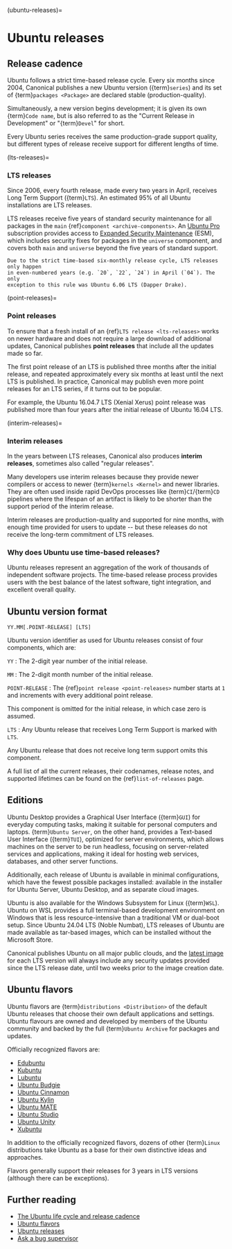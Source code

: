 (ubuntu-releases)=
# Ubuntu releases

## Release cadence

Ubuntu follows a strict time-based release cycle. Every six months since 2004,
Canonical publishes a new Ubuntu version ({term}`series`) and its set of
{term}`packages <Package>` are declared stable (production-quality).

Simultaneously, a new version begins development; it is given its own
{term}`Code name`, but is also referred to as the "Current Release in
Development" or "{term}`Devel`" for short.

Every Ubuntu series receives the same production-grade support quality,
but different types of release receive support for different lengths of time.


(lts-releases)=
### LTS releases

Since 2006, every fourth release, made every two years in April, receives
Long Term Support ({term}`LTS`). An estimated 95% of all Ubuntu installations
are LTS releases.

LTS releases receive five years of standard security maintenance for all
packages in the `main` {ref}`component <archive-components>`. An
[Ubuntu Pro](https://ubuntu.com/pro) subscription provides access to
[Expanded Security Maintenance](https://ubuntu.com/security/esm) (ESM),
which includes security fixes for packages in the `universe` component,
and covers both `main` and `universe` beyond the five years of standard support.

```{note}
Due to the strict time-based six-monthly release cycle, LTS releases only happen
in even-numbered years (e.g. `20`, `22`, `24`) in April (`04`). The only
exception to this rule was Ubuntu 6.06 LTS (Dapper Drake).
```


(point-releases)=
### Point releases

To ensure that a fresh install of an {ref}`LTS release <lts-releases>` works on
newer hardware and does not require a large download of additional updates,
Canonical publishes **point releases** that include all the updates made so far.

The first point release of an LTS is published three months after the initial
release, and repeated approximately every six months at least until the next LTS
is published. In practice, Canonical may publish even more point releases for an
LTS series, if it turns out to be popular.

For example, the Ubuntu 16.04.7 LTS (Xenial Xerus) point release was published
more than four years after the initial release of Ubuntu 16.04 LTS.


(interim-releases)=
### Interim releases

In the years between LTS releases, Canonical also produces **interim releases**,
sometimes also called "regular releases".

Many developers use interim releases because they provide newer compilers or
access to newer {term}`kernels <Kernel>` and newer libraries. They are often
used inside rapid DevOps processes like {term}`CI`/{term}`CD` pipelines where
the lifespan of an artifact is likely to be shorter than the support period of
the interim release.

Interim releases are production-quality and supported for nine months, with
enough time provided for users to update -- but these releases do not receive
the long-term commitment of LTS releases.


### Why does Ubuntu use time-based releases?

Ubuntu releases represent an aggregation of the work of thousands of independent
software projects. The time-based release process provides users with the best
balance of the latest software, tight integration, and excellent overall
quality.


## Ubuntu version format

```none
YY.MM[.POINT-RELEASE] [LTS]
```

Ubuntu version identifier as used for Ubuntu releases consist of four
components, which are:

`YY`
: The 2-digit year number of the initial release.

`MM`
: The 2-digit month number of the initial release.

`POINT-RELEASE`
: The {ref}`point release <point-releases>` number starts at `1` and increments
  with every additional point release.

  This component is omitted for the initial release, in which case zero is
  assumed.

`LTS`
: Any Ubuntu release that receives Long Term Support is marked with `LTS`.

  Any Ubuntu release that does not receive long term support omits this
  component.


A full list of all the current releases, their codenames, release notes, and
supported lifetimes can be found on the {ref}`list-of-releases` page.


## Editions

Ubuntu Desktop provides a Graphical User Interface ({term}`GUI`) for everyday
computing tasks, making it suitable for personal computers and laptops.
{term}`Ubuntu Server`, on the other hand, provides a Text-based User Interface
({term}`TUI`), optimized for server environments, which allows machines on the
server to be run headless, focusing on server-related services and applications,
making it ideal for hosting web services, databases, and other server functions.

Additionally, each release of Ubuntu is available in minimal configurations,
which have the fewest possible packages installed: available in the installer
for Ubuntu Server, Ubuntu Desktop, and as separate cloud images.

Ubuntu is also available for the Windows Subsystem for Linux ({term}`WSL`).
Ubuntu on WSL provides a full terminal-based development environment on Windows
that is less resource-intensive than a traditional VM or dual-boot setup. Since
Ubuntu 24.04 LTS (Noble Numbat), LTS releases of Ubuntu are made available as
tar-based images, which can be installed without the Microsoft Store.

Canonical publishes Ubuntu on all major public clouds, and the
[latest image](https://cloud-images.ubuntu.com/) for each LTS version will
always include any security updates provided since the LTS release date, until
two weeks prior to the image creation date.


## Ubuntu flavors

Ubuntu flavors are {term}`distributions <Distribution>` of the default Ubuntu
releases that choose their own default applications and settings. Ubuntu
flavours are owned and developed by members of the Ubuntu community and backed
by the full {term}`Ubuntu Archive` for packages and updates.

Officially recognized flavors are:

- [Edubuntu](https://edubuntu.org/)
- [Kubuntu](https://kubuntu.org/)
- [Lubuntu](https://lubuntu.me/)
- [Ubuntu Budgie](https://ubuntubudgie.org/)
- [Ubuntu Cinnamon](https://ubuntucinnamon.org/)
- [Ubuntu Kylin](https://www.ubuntukylin.com/index-en.html)
- [Ubuntu MATE](https://ubuntu-mate.org/)
- [Ubuntu Studio](https://ubuntustudio.org/)
- [Ubuntu Unity](https://ubuntuunity.org/)
- [Xubuntu](https://xubuntu.org/)

In addition to the officially recognized flavors, dozens of other {term}`Linux`
distributions take Ubuntu as a base for their own distinctive ideas and
approaches.

Flavors generally support their releases for 3 years in LTS versions (although
there can be exceptions).


## Further reading

- [The Ubuntu life cycle and release cadence](https://ubuntu.com/about/release-cycle)
- [Ubuntu flavors](https://ubuntu.com/desktop/flavours)
- [Ubuntu releases](https://releases.ubuntu.com/)
- [Ask a bug supervisor](https://answers.launchpad.net/launchpad/+question/140509)
